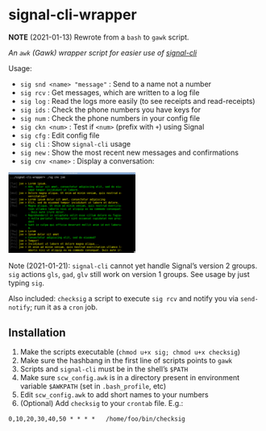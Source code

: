 # signal-cli-wrapper

**NOTE** (2021-01-13) Rewrote from a `bash` to `gawk` script.

_An `awk` (Gawk) wrapper script for easier use of
[signal-cli](https://github.com/AsamK/signal-cli)_

Usage: 

 * `sig snd <name> "message"` : Send to a name not a number
 * `sig rcv` : Get messages, which are written to a log file
 * `sig log` : Read the logs more easily (to see receipts and read-receipts)
 * `sig ids` : Check the phone numbers you have keys for
 * `sig num` : Check the phone numbers in your config file
 * `sig ckn <num>` : Test if `<num>` (prefix with `+`) using Signal
 * `sig cfg` : Edit config file
 * `sig cli` : Show `signal-cli` usage
 * `sig new` : Show the most recent new messages and confirmations
 * `sig cnv <name>` : Display a conversation:
 
<img src="img/cnv.png" width="50%"/>

Note (2021-01-21): `signal-cli` cannot yet handle Signal’s version 2
groups. `sig` actions `gls`, `gad`, `glv` still work on version 1
groups. See usage by just typing `sig`.

Also included: `checksig` a script to execute `sig rcv` and notify you via
`send-notify`; run it as a `cron` job.

## Installation

 1. Make the scripts executable (`chmod u+x sig; chmod u+x checksig`)
 2. Make sure the hashbang in the first line of scripts points to `gawk`
 3. Scripts and `signal-cli` must be in the shell’s `$PATH`
 4. Make sure `scw_config.awk` is in a directory present in environment
    variable `$AWKPATH` (set in `.bash_profile`, etc)
 5. Edit `scw_config.awk` to add short names to your numbers
 6. (Optional) Add `checksig` to your `crontab` file. E.g.: 

```    
0,10,20,30,40,50 * * * *   /home/foo/bin/checksig
```
